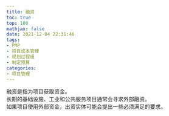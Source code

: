 ```yaml
---
title: 融资
toc: true
top: 100
mathjax: false
date: 2021-12-04 22:31:46
tags:
- PMP
- 项目成本管理
- 规划过程组
- 制定预算
categories:
- 项目管理
---
```

融资是指为项目获取资金。  
长期的基础设施、工业和公共服务项目通常会寻求外部融资。  
如果项目使用外部资金，出资实体可能会提出一些必须满足的要求。
